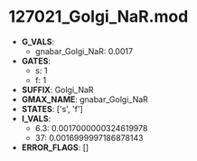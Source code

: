 # 127021_Golgi_NaR.mod

- **G_VALS**:
  - gnabar_Golgi_NaR: 0.0017
- **GATES**:
  - s: 1
  - f: 1
- **SUFFIX**: Golgi_NaR
- **GMAX_NAME**: gnabar_Golgi_NaR
- **STATES**: ['s', 'f']
- **I_VALS**:
  - 6.3: 0.0017000000324619978
  - 37: 0.0016999997186878143
- **ERROR_FLAGS**: []
